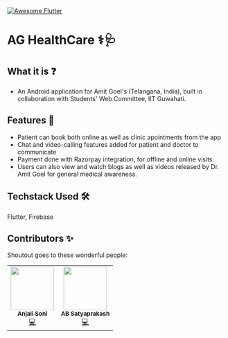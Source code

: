 <a href="https://github.com/Solido/awesome-flutter">
   <img alt="Awesome Flutter" src="https://img.shields.io/badge/Awesome-Flutter-blue.svg?longCache=true&style=flat-square" />
</a>


# AG HealthCare ⚕️🩺

## What it is ❓ 

* An Android application for Amit Goel's (Telangana, India), built in collaboration with Students' Web Committee, IIT Guwahati.

## Features  📝

* Patient can book both online as well as clinic apointments from the app
* Chat and video-calling features added for patient and doctor to communicate
* Payment done with Razorpay integration, for offline and online visits.
* Users can also view and watch blogs as well as videos released by Dr. Amit Goel for general medical awareness.

## Techstack Used 🛠️
Flutter, Firebase

## Contributors ✨

Shoutout goes to these wonderful people:

<table>
  <tr>
    <td align="center"><a href="https://anjalisoni3655.github.io/my_new_portfolio/"><img src="https://avatars1.githubusercontent.com/u/51020896?v=4" width="100px;" alt=""/><br /><sub><b>Anjali Soni</b></sub></a><br /><a href="https://github.com/anjalisoni3655/healthapp-patients/commits?author=anjalisoni3655" title="Code">💻</a></td>
    <td align="center"><a href="https://imperial-lord.github.io/mywebsite/"><img src="https://avatars0.githubusercontent.com/u/45942031?v=4" width="100px;" alt=""/><br /><sub><b>AB Satyaprakash</b></sub></a><br /><a href="https://github.com/MLH-Fellowship/soochit/commits?author=Imperial-lord" title="Code">💻</a></td>
  </tr>
</table>
